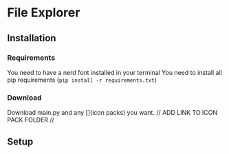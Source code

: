 # File Explorer

## Installation
### Requirements
You need to have a nerd font installed in your terminal
You need to install all pip requirements (`pip install -r requirements.txt`)

### Download
Download main.py and any [](icon packs) you want.
// ADD LINK TO ICON PACK FOLDER //

## Setup

